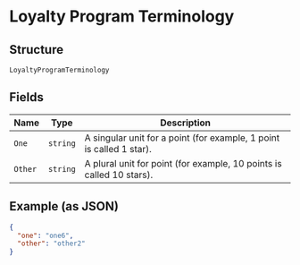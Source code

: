 
# Loyalty Program Terminology

## Structure

`LoyaltyProgramTerminology`

## Fields

| Name | Type | Description |
|  --- | --- | --- |
| `One` | `string` | A singular unit for a point (for example, 1 point is called 1 star). |
| `Other` | `string` | A plural unit for point (for example, 10 points is called 10 stars). |

## Example (as JSON)

```json
{
  "one": "one6",
  "other": "other2"
}
```

